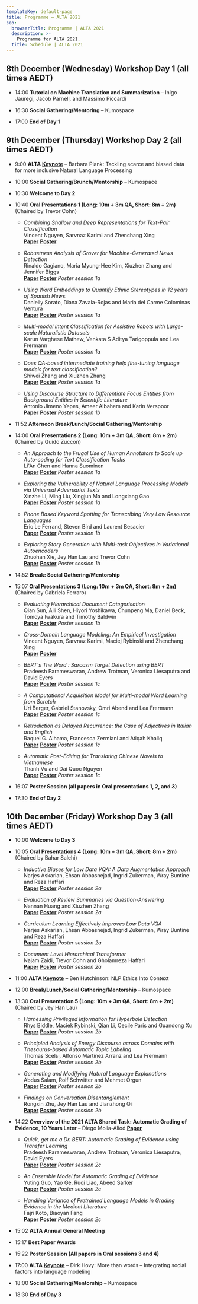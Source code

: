 ```yaml
---
templateKey: default-page
title: Programme – ALTA 2021
seo:
  browserTitle: Programme | ALTA 2021
  description: >-
    Programme for ALTA 2021.
  title: Schedule | ALTA 2021
---
```



## 8th December (Wednesday) Workshop Day 1 (all times AEDT)

* 14:00 **Tutorial on Machine Translation and Summarization** – Inigo Jauregi, Jacob Parnell, and Massimo Piccardi

* 16:30 **Social Gathering/Mentoring** – Kumospace

* 17:00 **End of Day 1**

## 9th December (Thursday) Workshop Day 2 (all times AEDT)

* 9:00 **ALTA [Keynote](/keynotes)** – Barbara Plank: Tackling scarce and biased data for more inclusive Natural Language Processing

* 10:00 **Social Gathering/Brunch/Mentorship** – Kumospace

* 10:30 **Welcome to Day 2**

* 10:40 **Oral Presentations 1 (Long: 10m + 3m QA, Short: 8m + 2m)** (Chaired by Trevor Cohn)

  * <span class="badge badge-long"></span> _Combining Shallow and Deep Representations for Text-Pair Classification_     
    Vincent Nguyen, Sarvnaz Karimi and Zhenchang Xing   
    **[Paper](/files/ALTW_2021_paper_3.pdf)** **[Poster](/files/posters/3.pdf)**
    
  * <span class="badge badge-long"></span> _Robustness Analysis of Grover for Machine-Generated News Detection_     
    Rinaldo Gagiano, Maria Myung-Hee Kim, Xiuzhen Zhang and Jennifer Biggs     
    **[Paper](/files/ALTW_2021_paper_7.pdf)**    **[Poster](/files/posters/7.pdf)**
    _Poster session 1a_ 

  * <span class="badge badge-long"></span> _Using Word Embeddings to Quantify Ethnic Stereotypes in 12 years of Spanish News._     
    Danielly Sorato, Diana Zavala-Rojas and Maria del Carme Colominas Ventura   
    **[Paper](/files/ALTW_2021_paper_9.pdf)**    **[Poster](/files/posters/9.pdf)**
    _Poster session 1a_ 

  * <span class="badge badge-long"></span> _Multi-modal Intent Classification for Assistive Robots with Large-scale Naturalistic Datasets_     
    Karun Varghese Mathew, Venkata S Aditya Tarigoppula and Lea Frermann    
    **[Paper](/files/ALTW_2021_paper_10.pdf)**    **[Poster](/files/posters/10.pdf)**
    _Poster session 1a_

  * <span class="badge badge-short"></span> _Does QA-based intermediate training help fine-tuning language models for text classification?_     
    Shiwei Zhang and Xiuzhen Zhang    
    **[Paper](/files/ALTW_2021_paper_26.pdf)**    **[Poster](/files/posters/26.pdf)**
    _Poster session 1a_ 

  * <span class="badge badge-short"></span> _Using Discourse Structure to Differentiate Focus Entities from Background Entities in Scientific Literature_     
    Antonio Jimeno Yepes, Ameer Albahem and Karin Verspoor    
    **[Paper](/files/ALTW_2021_paper_19.pdf)**    **[Poster](/files/posters/19.pdf)**
    _Poster session 1b_

* 11:52 **Afternoon Break/Lunch/Social Gathering/Mentorship** 

* 14:00 **Oral Presentations 2 (Long: 10m + 3m QA, Short: 8m + 2m)** (Chaired by Guido Zuccon)

  * <span class="badge badge-long"></span> _An Approach to the Frugal Use of Human Annotators to Scale up Auto-coding for Text Classification Tasks_  
    Li'An Chen and Hanna Suominen   
    **[Paper](/files/ALTW_2021_paper_11.pdf)**    **[Poster](/files/posters/11.pdf)**
    _Poster session 1a_ 

  * <span class="badge badge-long"></span> _Exploring the Vulnerability of Natural Language Processing Models via Universal Adversarial Texts_  
    Xinzhe Li, Ming Liu, Xingjun Ma and Longxiang Gao   
    **[Paper](/files/ALTW_2021_paper_13.pdf)**    **[Poster](/files/posters/13.pdf)**
    _Poster session 1a_ 

  * <span class="badge badge-long"></span> _Phone Based Keyword Spotting for Transcribing Very Low Resource Languages_  
    Eric Le Ferrand, Steven Bird and Laurent Besacier   
    **[Paper](/files/ALTW_2021_paper_15.pdf)**    **[Poster](/files/posters/15.pdf)**
    _Poster session 1b_

  * <span class="badge badge-long"></span> _Exploring Story Generation with Multi-task Objectives in Variational Autoencoders_  
    Zhuohan Xie, Jey Han Lau and Trevor Cohn   
    **[Paper](/files/ALTW_2021_paper_20.pdf)**    **[Poster](/files/posters/20.pdf)**
    _Poster session 1b_ 

* 14:52 **Break: Social Gathering/Mentorship**

* 15:07 **Oral Presentations 3 (Long: 10m + 3m QA, Short: 8m + 2m)** (Chaired by Gabriela Ferraro)

  * <span class="badge badge-short"></span> _Evaluating Hierarchical Document Categorisation_  
    Qian Sun, Aili Shen, Hiyori Yoshikawa, Chunpeng Ma, Daniel Beck, Tomoya Iwakura and Timothy Baldwin  
    **[Paper](/files/ALTW_2021_paper_18.pdf)**    **[Poster](/files/posters/18.pdf)**
    _Poster session 1b_ 
  
  * <span class="badge badge-short"></span> _Cross-Domain Language Modeling: An Empirical Investigation_  
    Vincent Nguyen, Sarvnaz Karimi, Maciej Rybinski and Zhenchang Xing  
    **[Paper](/files/ALTW_2021_paper_14.pdf)** **[Poster](/files/posters/14.pdf)**
  
  * <span class="badge badge-short"></span> _BERT's The Word : Sarcasm Target Detection using BERT_  
    Pradeesh Parameswaran, Andrew Trotman, Veronica Liesaputra and David Eyers  
    **[Paper](/files/ALTW_2021_paper_1.pdf)**    **[Poster](/files/posters/1.pdf)**
    _Poster session 1c_ 
  
  * <span class="badge badge-abstract"></span> _A Computational Acquisition Model for Multi-modal Word Learning from Scratch_  
    Uri Berger, Gabriel Stanovsky, Omri Abend and Lea Frermann      
    **[Paper](/files/ALTW_2021_paper_5.pdf)** **[Poster](/files/posters/5.pdf)**
    _Poster session 1c_ 
  
  * <span class="badge badge-short"></span> _Retrodiction as Delayed Recurrence: the Case of Adjectives in Italian and English_  
    Raquel G. Alhama, Francesca Zermiani and Atiqah Khaliq    
    **[Paper](/files/ALTW_2021_paper_4.pdf)**    **[Poster](/files/posters/4.pdf)**
    _Poster session 1c_ 

  * <span class="badge badge-short"></span> _Automatic Post-Editing for Translating Chinese Novels to Vietnamese_  
    Thanh Vu and Dai Quoc Nguyen    
    **[Paper](/files/ALTW_2021_paper_2.pdf)**    **[Poster](/files/posters/2.pdf)**
    _Poster session 1c_ 

* 16:07 **Poster Session (all papers in Oral presentations 1, 2, and 3)** 

* 17:30 **End of Day 2**

## 10th December (Friday)  Workshop Day 3 (all times AEDT)

* 10:00 **Welcome to Day 3**

* 10:05 **Oral Presentations 4 (Long: 10m + 3m QA, Short: 8m + 2m)** (Chaired by Bahar Salehi)

  * <span class="badge badge-abstract"></span> _Inductive Biases for Low Data VQA: A Data Augmentation Approach_  
    Narjes Askarian, Ehsan Abbasnejad, Ingrid Zukerman, Wray Buntine and Reza Haffari   
    **[Paper](/files/ALTW_2021_paper_21.pdf)**    **[Poster](/files/posters/21.pdf)**
    _Poster session 2a_

  * <span class="badge badge-long"></span> _Evaluation of Review Summaries via Question-Answering_  
    Nannan Huang and Xiuzhen Zhang   
    **[Paper](/files/ALTW_2021_paper_22.pdf)**    **[Poster](/files/posters/22.pdf)**
    _Poster session 2a_ 

  * <span class="badge badge-long"></span> _Curriculum Learning Effectively Improves Low Data VQA_  
    Narjes Askarian, Ehsan Abbasnejad, Ingrid Zukerman, Wray Buntine and Reza Haffari   
    **[Paper](/files/ALTW_2021_paper_23.pdf)**    **[Poster](/files/posters/23.pdf)**
    _Poster session 2a_

  * <span class="badge badge-long"></span> _Document Level Hierarchical Transformer_  
    Najam Zaidi, Trevor Cohn and Gholamreza Haffari   
    **[Paper](/files/ALTW_2021_paper_24.pdf)**    **[Poster](/files/posters/24.pdf)**
    _Poster session 2a_ 

* 11:00 **ALTA [Keynote](/keynotes)** – Ben Hutchinson: NLP Ethics Into Context

* 12:00 **Break/Lunch/Social Gathering/Mentorship** – Kumospace

* 13:30 **Oral Presentation 5 (Long: 10m + 3m QA, Short: 8m + 2m)**  (Chaired by Jey Han Lau) 

  * <span class="badge badge-long"></span> _Harnessing Privileged Information for Hyperbole Detection_  
    Rhys Biddle, Maciek Rybinski, Qian Li, Cecile Paris and Guandong Xu   
    **[Paper](/files/ALTW_2021_paper_25.pdf)**    **[Poster](/files/posters/25.pdf)**
    _Poster session 2b_

  * <span class="badge badge-long"></span> _Principled Analysis of Energy Discourse across Domains with Thesaurus-based Automatic Topic Labeling_  
    Thomas Scelsi, Alfonso Martinez Arranz and Lea Frermann   
    **[Paper](/files/ALTW_2021_paper_27.pdf)**    **[Poster](/files/posters/27.pdf)**
    _Poster session 2b_

  * <span class="badge badge-long"></span> _Generating and Modifying Natural Language Explanations_  
    Abdus Salam, Rolf Schwitter and Mehmet Orgun   
    **[Paper](/files/ALTW_2021_paper_28.pdf)**    **[Poster](/files/posters/28.pdf)**
    _Poster session 2b_

  * <span class="badge badge-long"></span> _Findings on Conversation Disentanglement_  
    Rongxin Zhu, Jey Han Lau and Jianzhong Qi  
    **[Paper](/files/ALTW_2021_paper_30.pdf)**    **[Poster](/files/posters/30.pdf)**
    _Poster session 2b_

* 14:22 **Overview of the 2021 ALTA Shared Task: Automatic Grading of Evidence, 10 Years Later** – Diego Molla-Aliod
    **[Paper](/files/ALTW_2021_paper_32.pdf)**  


  *  _Quick, get me a Dr. BERT: Automatic Grading of Evidence using Transfer Learning_  
   Pradeesh Parameswaran, Andrew Trotman, Veronica Liesaputra, David Eyers   
    **[Paper](/files/ALTW_2021_paper_33.pdf)**    **[Poster](/files/posters/33.pdf)**
  _Poster session 2c_

  * _An Ensemble Model for Automatic Grading of Evidence_  
    Yuting Guo, Yao Ge, Ruqi Liao, Abeed Sarker  
    **[Paper](/files/ALTW_2021_paper_34.pdf)**    **[Poster](/files/posters/34.pdf)**
  _Poster session 2c_

  * _Handling Variance of Pretrained Language Models in Grading Evidence in the Medical Literature_  
    Fajri Koto, Biaoyan Fang   
    **[Paper](/files/ALTW_2021_paper_35.pdf)**    **[Poster](/files/posters/35.pdf)**
  _Poster session 2c_

* 15:02 **ALTA Annual General Meeting** 

* 15:17 **Best Paper Awards** 

* 15:22 **Poster Session (All papers in Oral sessions 3 and 4)**

* 17:00 **ALTA [Keynote](/keynotes)** – Dirk Hovy: More than words – Integrating social factors into language modeling

* 18:00 **Social Gathering/Mentorship** – Kumospace

* 18:30 **End of Day 3**


